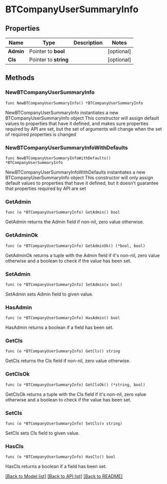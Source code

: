 # BTCompanyUserSummaryInfo

## Properties

Name | Type | Description | Notes
------------ | ------------- | ------------- | -------------
**Admin** | Pointer to **bool** |  | [optional] 
**Cls** | Pointer to **string** |  | [optional] 

## Methods

### NewBTCompanyUserSummaryInfo

`func NewBTCompanyUserSummaryInfo() *BTCompanyUserSummaryInfo`

NewBTCompanyUserSummaryInfo instantiates a new BTCompanyUserSummaryInfo object
This constructor will assign default values to properties that have it defined,
and makes sure properties required by API are set, but the set of arguments
will change when the set of required properties is changed

### NewBTCompanyUserSummaryInfoWithDefaults

`func NewBTCompanyUserSummaryInfoWithDefaults() *BTCompanyUserSummaryInfo`

NewBTCompanyUserSummaryInfoWithDefaults instantiates a new BTCompanyUserSummaryInfo object
This constructor will only assign default values to properties that have it defined,
but it doesn't guarantee that properties required by API are set

### GetAdmin

`func (o *BTCompanyUserSummaryInfo) GetAdmin() bool`

GetAdmin returns the Admin field if non-nil, zero value otherwise.

### GetAdminOk

`func (o *BTCompanyUserSummaryInfo) GetAdminOk() (*bool, bool)`

GetAdminOk returns a tuple with the Admin field if it's non-nil, zero value otherwise
and a boolean to check if the value has been set.

### SetAdmin

`func (o *BTCompanyUserSummaryInfo) SetAdmin(v bool)`

SetAdmin sets Admin field to given value.

### HasAdmin

`func (o *BTCompanyUserSummaryInfo) HasAdmin() bool`

HasAdmin returns a boolean if a field has been set.

### GetCls

`func (o *BTCompanyUserSummaryInfo) GetCls() string`

GetCls returns the Cls field if non-nil, zero value otherwise.

### GetClsOk

`func (o *BTCompanyUserSummaryInfo) GetClsOk() (*string, bool)`

GetClsOk returns a tuple with the Cls field if it's non-nil, zero value otherwise
and a boolean to check if the value has been set.

### SetCls

`func (o *BTCompanyUserSummaryInfo) SetCls(v string)`

SetCls sets Cls field to given value.

### HasCls

`func (o *BTCompanyUserSummaryInfo) HasCls() bool`

HasCls returns a boolean if a field has been set.


[[Back to Model list]](../README.md#documentation-for-models) [[Back to API list]](../README.md#documentation-for-api-endpoints) [[Back to README]](../README.md)


